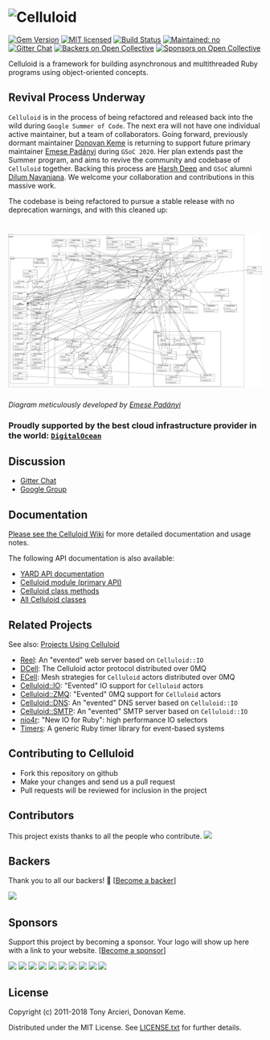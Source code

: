 # ![Celluloid][celluloid-logo-image-raw]

[![Gem Version][gem-image]][gem-link]
[![MIT licensed][license-image]][license-link]
[![Build Status][build-image]][build-link]
[![Maintained: no][maintained-image]][maintained-link]
[![Gitter Chat][gitter-image]][gitter-link]
[![Backers on Open Collective][ocbacker-image]][ocbacker-link]
[![Sponsors on Open Collective][ocsponsor-image]][ocsponsor-link]

[celluloid-logo-image-raw]: https://raw.github.com/celluloid/celluloid-logos/master/celluloid/celluloid.png
[gem-image]: https://badge.fury.io/rb/celluloid.svg
[gem-link]: http://rubygems.org/gems/celluloid
[build-image]: https://github.com/celluloid/celluloid/actions/workflows/github-actions.yml/badge.svg?branch=master
[build-link]: https://github.com/celluloid/celluloid/actions/workflows/github-actions.yml
[license-image]: https://img.shields.io/badge/license-MIT-blue.svg
[license-link]: https://github.com/celluloid/celluloid/blob/master/LICENSE.txt
[maintained-image]: https://img.shields.io/maintenance/no/2016.svg
[maintained-link]: https://github.com/celluloid/celluloid/issues/779
[gitter-image]: https://badges.gitter.im/badge.svg
[gitter-link]: https://gitter.im/celluloid/celluloid
[ocbacker-image]: https://opencollective.com/celluloid/backers/badge.svg
[ocbacker-link]: #backers
[ocsponsor-image]: https://opencollective.com/celluloid/sponsors/badge.svg
[ocsponsor-link]: #sponsors

Celluloid is a framework for building asynchronous and multithreaded Ruby
programs using object-oriented concepts.

## Revival Process Underway

`Celluloid` is in the process of being refactored and released back into the wild during `Google Summer of Code`. The next era will not have one individual active maintainer, but a team of collaborators. Going forward, previously dormant maintainer [Donovan Keme](https://github.com/digitalextremist) is returning to support future primary maintainer [Emese Padányi](https://github.com/emesepadanyi) during `GSoC 2020`. Her plan extends past the Summer program, and aims to revive the community and codebase of `Celluloid` together. Backing this process are [Harsh Deep](https://github.com/harsh183) and `GSoC` alumni [Dilum Navanjana](https://github.com/dilumn). We welcome your collaboration and contributions in this massive work.

The codebase is being refactored to pursue a stable release with no deprecation warnings, and with this cleaned up:

# ![Diagram][celluloid-diagram]
*Diagram meticulously developed by [Emese Padányi](https://github.com/emesepadanyi)*

[celluloid-diagram]: https://raw.githubusercontent.com/celluloid/celluloid/master/documentation/ClassDiagram-class_diagram.png

### Proudly supported by the best cloud infrastructure provider in the world: [`DigitalOcean`](https://digitalocean.com)

## Discussion

- [Gitter Chat][gitter-link]
- [Google Group](https://groups.google.com/group/celluloid-ruby)

## Documentation

[Please see the Celluloid Wiki](https://github.com/celluloid/celluloid/wiki)
for more detailed documentation and usage notes.

The following API documentation is also available:

* [YARD API documentation](http://rubydoc.info/gems/celluloid/frames)
* [Celluloid module (primary API)](http://rubydoc.info/gems/celluloid/Celluloid)
* [Celluloid class methods](http://rubydoc.info/gems/celluloid/Celluloid/ClassMethods)
* [All Celluloid classes](http://rubydoc.info/gems/celluloid/index)

## Related Projects

See also: [Projects Using Celluloid](https://github.com/celluloid/celluloid/wiki/Projects-Using-Celluloid)

* [Reel][reel]: An "evented" web server based on `Celluloid::IO`
* [DCell][dcell]: The Celluloid actor protocol distributed over 0MQ
* [ECell][ecell]: Mesh strategies for `Celluloid` actors distributed over 0MQ
* [Celluloid::IO][celluloid-io]: "Evented" IO support for `Celluloid` actors
* [Celluloid::ZMQ][celluloid-zmq]: "Evented" 0MQ support for `Celluloid` actors
* [Celluloid::DNS][celluloid-dns]: An "evented" DNS server based on `Celluloid::IO`
* [Celluloid::SMTP][celluloid-smtp]: An "evented" SMTP server based on `Celluloid::IO`
* [nio4r][nio4r]: "New IO for Ruby": high performance IO selectors
* [Timers][timers]: A generic Ruby timer library for event-based systems

[reel]: https://github.com/celluloid/reel/
[dcell]: https://github.com/celluloid/dcell/
[ecell]: https://github.com/abstractive/ecell/
[celluloid-io]: https://github.com/celluloid/celluloid-io/
[celluloid-zmq]: https://github.com/celluloid/celluloid-zmq/
[celluloid-dns]: https://github.com/celluloid/celluloid-dns/
[celluloid-smtp]: https://github.com/abstractive/celluloid-smtp/
[nio4r]: https://github.com/celluloid/nio4r/
[timers]: https://github.com/celluloid/timers/

## Contributing to Celluloid

- Fork this repository on github
- Make your changes and send us a pull request
- Pull requests will be reviewed for inclusion in the project

## Contributors

This project exists thanks to all the people who contribute. <a href="https://github.com/celluloid/celluloid/graphs/contributors"><img src="https://opencollective.com/celluloid/contributors.svg?width=890&button=false" /></a>


## Backers

Thank you to all our backers! 🙏 [[Become a backer](https://opencollective.com/celluloid#backer)]

<a href="https://opencollective.com/celluloid#backers" target="_blank"><img src="https://opencollective.com/celluloid/backers.svg?width=890"></a>


## Sponsors

Support this project by becoming a sponsor. Your logo will show up here with a link to your website. [[Become a sponsor](https://opencollective.com/celluloid#sponsor)]

<a href="https://opencollective.com/celluloid/sponsor/0/website" target="_blank"><img src="https://opencollective.com/celluloid/sponsor/0/avatar.svg"></a>
<a href="https://opencollective.com/celluloid/sponsor/1/website" target="_blank"><img src="https://opencollective.com/celluloid/sponsor/1/avatar.svg"></a>
<a href="https://opencollective.com/celluloid/sponsor/2/website" target="_blank"><img src="https://opencollective.com/celluloid/sponsor/2/avatar.svg"></a>
<a href="https://opencollective.com/celluloid/sponsor/3/website" target="_blank"><img src="https://opencollective.com/celluloid/sponsor/3/avatar.svg"></a>
<a href="https://opencollective.com/celluloid/sponsor/4/website" target="_blank"><img src="https://opencollective.com/celluloid/sponsor/4/avatar.svg"></a>
<a href="https://opencollective.com/celluloid/sponsor/5/website" target="_blank"><img src="https://opencollective.com/celluloid/sponsor/5/avatar.svg"></a>
<a href="https://opencollective.com/celluloid/sponsor/6/website" target="_blank"><img src="https://opencollective.com/celluloid/sponsor/6/avatar.svg"></a>
<a href="https://opencollective.com/celluloid/sponsor/7/website" target="_blank"><img src="https://opencollective.com/celluloid/sponsor/7/avatar.svg"></a>
<a href="https://opencollective.com/celluloid/sponsor/8/website" target="_blank"><img src="https://opencollective.com/celluloid/sponsor/8/avatar.svg"></a>
<a href="https://opencollective.com/celluloid/sponsor/9/website" target="_blank"><img src="https://opencollective.com/celluloid/sponsor/9/avatar.svg"></a>



## License

Copyright (c) 2011-2018 Tony Arcieri, Donovan Keme.

Distributed under the MIT License. See [LICENSE.txt](https://github.com/celluloid/celluloid/blob/master/LICENSE.txt)
for further details.
